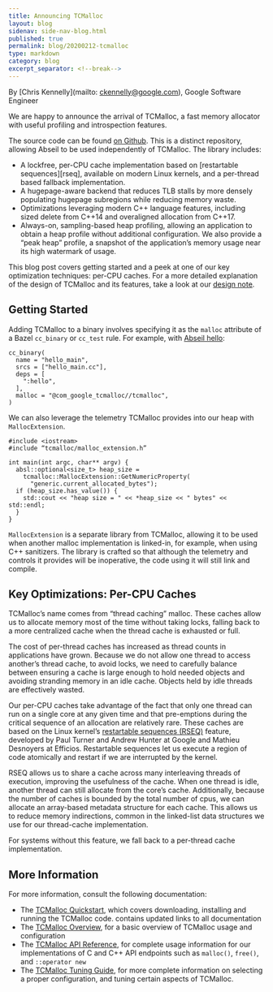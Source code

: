 ```yaml
---
title: Announcing TCMalloc
layout: blog
sidenav: side-nav-blog.html
published: true
permalink: blog/20200212-tcmalloc
type: markdown
category: blog
excerpt_separator: <!--break-->
---
```


By [Chris Kennelly](mailto: ckennelly@google.com), Google Software Engineer

We are happy to announce the arrival of TCMalloc, a fast memory allocator with
useful profiling and introspection features.

The source code can be found [on Github][tcmalloc-github]. This is a distinct
repository, allowing Abseil to be used independently of TCMalloc. The library
includes:

* A lockfree, per-CPU cache implementation based on [restartable sequences][rseq],
 available on modern Linux kernels, and a per-thread based fallback
 implementation.
* A hugepage-aware backend that reduces TLB stalls by more densely populating
  hugepage subregions while reducing memory waste.
* Optimizations leveraging modern C++ language features, including sized
  delete from C++14 and overaligned allocation from C++17.
* Always-on, sampling-based heap profiling, allowing an application to obtain
  a heap profile without additional configuration. We also provide a “peak
  heap” profile, a snapshot of the application’s memory usage near its high
  watermark of usage.

<!--break-->

This blog post covers getting started and a peek at one of our key optimization
techniques: per-CPU caches. For a more detailed explanation of the design of
TCMalloc and its features, take a look at our [design note][design-note].
 
## Getting Started

Adding TCMalloc to a binary involves specifying it as the `malloc` attribute of
a Bazel `cc_binary` or `cc_test` rule. For example, with
[Abseil hello][abseil-hello]:

```
cc_binary(
  name = "hello_main",
  srcs = ["hello_main.cc"],
  deps = [
    ":hello",
  ],
  malloc = "@com_google_tcmalloc//tcmalloc",
)
```

We can also leverage the telemetry TCMalloc provides into our
heap with `MallocExtension`.

```
#include <iostream>
#include “tcmalloc/malloc_extension.h”

int main(int argc, char** argv) { 
  absl::optional<size_t> heap_size =
    tcmalloc::MallocExtension::GetNumericProperty(
      "generic.current_allocated_bytes");
  if (heap_size.has_value()) {
    std::cout << "heap size = " << *heap_size << " bytes" << std::endl;
  }
}
```

`MallocExtension` is a separate library from TCMalloc, allowing it to be
used when another malloc implementation is linked-in, for example, when
using C++ sanitizers. The library is crafted so that although the
telemetry and controls it provides will be inoperative, the code using
it will still link and compile.

## Key Optimizations: Per-CPU Caches

TCMalloc’s name comes from “thread caching” malloc. These caches allow us
to allocate memory most of the time without taking locks, falling back to
a more centralized cache when the thread cache is exhausted or full.

The cost of per-thread caches has increased as thread counts in applications
have grown. Because we do not allow one thread to access another’s thread
cache, to avoid locks, we need to carefully balance between ensuring a cache
is large enough to hold needed objects and avoiding stranding memory in an
idle cache. Objects held by idle threads are effectively wasted.

Our per-CPU caches take advantage of the fact that only one thread can run
on a single core at any given time and that pre-emptions during the critical
sequence of an allocation are relatively rare. These caches are based on the
Linux kernel’s [restartable sequences (RSEQ)][resq] feature, developed by
Paul Turner and Andrew Hunter at Google and Mathieu Desnoyers at Efficios.
Restartable sequences let us execute a region of code atomically and restart
if we are interrupted by the kernel.

RSEQ allows us to share a cache across many interleaving threads of execution,
improving the usefulness of the cache. When one thread is idle, another thread
can still allocate from the core’s cache. Additionally, because the number of
caches is bounded by the total number of cpus, we can allocate an array-based
metadata structure for each cache. This allows us to reduce memory indirections,
common in the linked-list data structures we use for our thread-cache
implementation.

For systems without this feature, we fall back to a per-thread cache
implementation.

## More Information

For more information, consult the following documentation:

* The [TCMalloc Quickstart][quickstart], which covers downloading, installing
  and running the TCMalloc code. contains updated links to all documentation
* The [TCMalloc Overview][overview], for a basic overview of TCMalloc usage
  and configuration
* The [TCMalloc API Reference][reference], for complete usage information for
  our implementations of C and C++ API endpoints such as `malloc()`, `free()`,
  and `::operator new`
* The [TCMalloc Tuning Guide][tuning], for more complete information on
  selecting a proper configuration, and tuning certain aspects of TCMalloc.

[tcmalloc-github]: https://github.com/google/tcmalloc
[resq]: https://blog.linuxplumbersconf.org/2013/ocw/system/presentations/1695/original/LPC%20-%20PerCpu%20Atomics.pdf
[design-note]: https://google.github.io/tcmalloc/design
[abseil-hello]: https://github.com/abseil/abseil-hello
[quickstart]: https://google.github.io/tcmalloc/quickstart
[overview]: https://google.github.io/tcmalloc/overview
[reference]: https://google.github.io/tcmalloc/reference
[tuning]: https://google.github.io/tcmalloc/tuning
